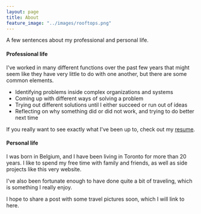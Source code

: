 ```yaml
---
layout: page
title: About
feature_image: "../images/rooftops.png"
---
```


A few sentences about my professional and personal life.

#### Professional life
I've worked in many different functions over the past few years that might seem like they have very little to do with one another, but there are some common elements. 
- Identifying problems inside complex organizations and systems
- Coming up with different ways of solving a problem
- Trying out different solutions until I either succeed or run out of ideas
- Reflecting on why something did or did not work, and trying to do better next time

If you really want to see exactly what I've been up to, check out my [resume](../downloads/dhrun_resume.pdf).

#### Personal life
I was born in Belgium, and I have been living in Toronto for more than 20 years. I like to spend my free time with family and friends, as well as side projects like this very website.

I've also been fortunate enough to have done quite a bit of traveling, which is something I really enjoy.

I hope to share a post with some travel pictures soon, which I will link to here.